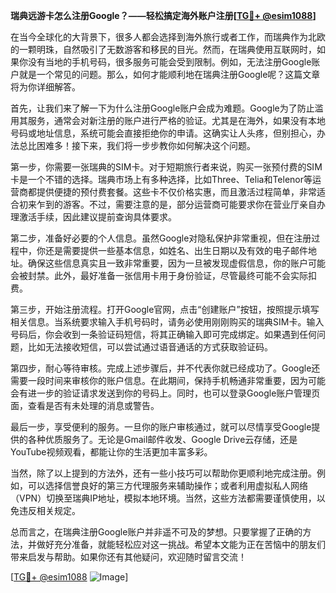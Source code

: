**瑞典远游卡怎么注册Google？——轻松搞定海外账户注册[[TG💪+ @esim1088](https://t.me/s/esim1088)]**

在当今全球化的大背景下，很多人都会选择到海外旅行或者工作，而瑞典作为北欧的一颗明珠，自然吸引了无数游客和移民的目光。然而，在瑞典使用互联网时，如果你没有当地的手机号码，很多服务可能会受到限制。例如，无法注册Google账户就是一个常见的问题。那么，如何才能顺利地在瑞典注册Google呢？这篇文章将为你详细解答。

首先，让我们来了解一下为什么注册Google账户会成为难题。Google为了防止滥用其服务，通常会对新注册的账户进行严格的验证。尤其是在海外，如果没有本地号码或地址信息，系统可能会直接拒绝你的申请。这确实让人头疼，但别担心，办法总比困难多！接下来，我们将一步步教你如何解决这个问题。

第一步，你需要一张瑞典的SIM卡。对于短期旅行者来说，购买一张预付费的SIM卡是一个不错的选择。瑞典市场上有多种选择，比如Three、Telia和Telenor等运营商都提供便捷的预付费套餐。这些卡不仅价格实惠，而且激活过程简单，非常适合初来乍到的游客。不过，需要注意的是，部分运营商可能要求你在营业厅亲自办理激活手续，因此建议提前查询具体要求。

第二步，准备好必要的个人信息。虽然Google对隐私保护非常重视，但在注册过程中，你还是需要提供一些基本信息，如姓名、出生日期以及有效的电子邮件地址。确保这些信息真实且一致非常重要，因为一旦被发现虚假信息，你的账户可能会被封禁。此外，最好准备一张信用卡用于身份验证，尽管最终可能不会实际扣费。

第三步，开始注册流程。打开Google官网，点击“创建账户”按钮，按照提示填写相关信息。当系统要求输入手机号码时，请务必使用刚刚购买的瑞典SIM卡。输入号码后，你会收到一条验证码短信，将其正确输入即可完成绑定。如果遇到任何问题，比如无法接收短信，可以尝试通过语音通话的方式获取验证码。

第四步，耐心等待审核。完成上述步骤后，并不代表你就已经成功了。Google还需要一段时间来审核你的账户信息。在此期间，保持手机畅通非常重要，因为可能会有进一步的验证请求发送到你的号码上。同时，也可以登录Google账户管理页面，查看是否有未处理的消息或警告。

最后一步，享受便利的服务。一旦你的账户审核通过，就可以尽情享受Google提供的各种优质服务了。无论是Gmail邮件收发、Google Drive云存储，还是YouTube视频观看，都能让你的生活更加丰富多彩。

当然，除了以上提到的方法外，还有一些小技巧可以帮助你更顺利地完成注册。例如，可以选择信誉良好的第三方代理服务来辅助操作；或者利用虚拟私人网络（VPN）切换至瑞典IP地址，模拟本地环境。当然，这些方法都需要谨慎使用，以免违反相关规定。

总而言之，在瑞典注册Google账户并非遥不可及的梦想。只要掌握了正确的方法，并做好充分准备，就能轻松应对这一挑战。希望本文能为正在苦恼中的朋友们带来启发与帮助。如果你还有其他疑问，欢迎随时留言交流！

[[TG💪+ @esim1088](https://t.me/s/esim1088) ![Image](https://i.postimg.cc/4NQfJmqS/Snipaste-2025-05-13-00-14-12.png)]